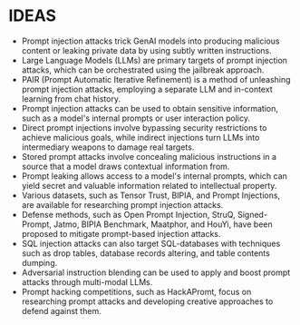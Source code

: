 # IDEAS
* Prompt injection attacks trick GenAI models into producing malicious content or leaking private data by using subtly written instructions.
* Large Language Models (LLMs) are primary targets of prompt injection attacks, which can be orchestrated using the jailbreak approach.
* PAIR (Prompt Automatic Iterative Refinement) is a method of unleashing prompt injection attacks, employing a separate LLM and in-context learning from chat history.
* Prompt injection attacks can be used to obtain sensitive information, such as a model's internal prompts or user interaction policy.
* Direct prompt injections involve bypassing security restrictions to achieve malicious goals, while indirect injections turn LLMs into intermediary weapons to damage real targets.
* Stored prompt attacks involve concealing malicious instructions in a source that a model draws contextual information from.
* Prompt leaking allows access to a model's internal prompts, which can yield secret and valuable information related to intellectual property.
* Various datasets, such as Tensor Trust, BIPIA, and Prompt Injections, are available for researching prompt injection attacks.
* Defense methods, such as Open Prompt Injection, StruQ, Signed-Prompt, Jatmo, BIPIA Benchmark, Maatphor, and HouYi, have been proposed to mitigate prompt-based injection attacks.
* SQL injection attacks can also target SQL-databases with techniques such as drop tables, database records altering, and table contents dumping.
* Adversarial instruction blending can be used to apply and boost prompt attacks through multi-modal LLMs.
* Prompt hacking competitions, such as HackAPromt, focus on researching prompt attacks and developing creative approaches to defend against them.

